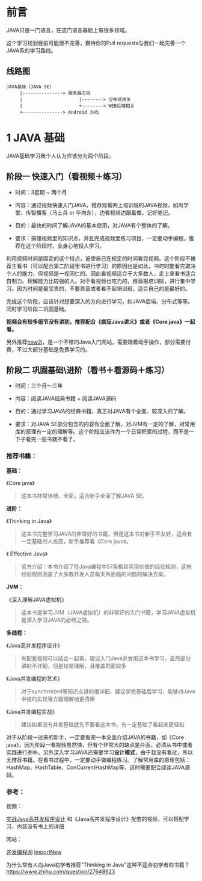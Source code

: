 # 前言

JAVA只是一门语言，在这门语言基础上有很多领域。

这个学习规划目前可能很不完善，期待你的Pull requests与我们一起完善一个JAVA系的学习路线。

## 线路图


```
JAVA基础（JAVA SE）
     |---------------> 服务器方向
     |                     |--------> 分布式相关
     |                     +--------> WEB后端相关
     +---------------> Android 方向
```

# 1 JAVA 基础

JAVA基础学习我个人认为应该分为两个阶段。

## 阶段一 快速入门（看视频＋练习）

- 时间：3星期 ~ 两个月

- 内容：通过视频快速入门JAVA，推荐观看网上培训班的JAVA视频，如尚学堂、传智播客（马士兵 or 毕向东），边看视频边跟着做，记好笔记。

- 目的：最快的时间了解JAVA的基本使用，对JAVA有个整体的了解。

- 要求：搞懂视频里的知识点，并且完成视频里练习项目，一定要动手编程。推荐在这个阶段时，全身心地投入学习。

利用视频时间是固定的这个特点，迫使自己在规定的时间看完视频。这个阶段不推荐主看书（可以配合第二阶段里书进行学习）的原因也是如此，书何时能看完取决个人的能力，但视频是一视同仁的。因此看视频适合于大多数人，走上来看书适合自制力、理解能力比较强的人。对于看视频也吃力的，推荐报培训班，进行集中学习。因为时间是最宝贵的，不要吝啬或者看不起培训班，适合自己的是最好的。

完成这个阶段，应该针对想要深入的方向进行学习，如JAVA后端、分布式等等。同时学习阶段二巩固基础。

**视频会有较多细节没有讲到，推荐配合《疯狂Java讲义》或者《Core java》一起看。**

另外推荐[how2j](http://how2j.cn/)，是一个不错的Java入门网站，需要跟着动手操作，部分需要付费，不过大部分基础是免费学习的。

## 阶段二 巩固基础\进阶（看书＋看源码＋练习）

- 时间：三个月～三年

- 内容：阅读JAVA经典书籍 + 阅读JAVA源码

- 目的：通过学习JAVA的经典书籍，真正对JAVA有个全面、较深入的了解。

- 要求：对JAVA SE部分包含的内容有全面了解，对JVM有一定的了解，对常用库的原理有一定的理解等。这个阶段应该作为一个日常积累的过程，而不是一下子看完一些书就不看了。

### 推荐书籍：

**基础：**

《Core java》

> 这本书非常详细、全面，适合新手全面了解JAVA SE。

**进阶：**

《Thinking in Java》

> 这本书完整学习JAVA的非常好的书籍，但是这本书对新手不友好，适合有一定基础的人拔高，新手推荐看《Core java》。

《 Effective Java》

> 官方介绍：本书介绍了在Java编程中57条极具实用价值的经验规则，这些经验规则涵盖了大多数开发人员每天所面临的问题的解决方案。

**JVM：**

《深入理解JAVA虚拟机》

> 这本书是学习JVM（JAVA虚拟机）的非常好的入门书籍，学习JAVA虚拟机是深入学习JAVA的必经之路。

**多线程：**

《Java高并发程序设计》

> 有配套视频可以结合一起看，建议入门Java并发用这本书学习，虽然部分讲的不详细，但是较易理解，且覆盖的面较多

《Java并发编程的艺术》

> 对于synchrnized等知识点讲的很详细，建议学完基础后学习，能够对Java中锁的实现等方面理解地更清晰

《Java并发编程实战》

> 建议如果没有并发基础就先不要看这本书，有一定基础了看起来更轻松

对于从阶段一过来的新手，一定要看完一本全面介绍JAVA的书籍，如《Core java》，因为阶段一看视频虽然快、但有个非常大的缺点是片面，必须从书中或者实践进行弥补。另外深入学习JAVA还需要学习**设计模式**，由于我没有看过，所以无推荐书籍。在看书过程中，一定要动手做编程练习。了解常用库的原理包括：HashMap、HashTable、ConCurrentHashMap等，这时需要配合阅读JAVA源码。

### 参考：

视频：

[实战Java高并发程序设计](http://pan.baidu.com/s/1b9NMgQ)
和《Java高并发程序设计》配套的视频，可以搭配学习，内容没有书上的详细

网站：

[并发编程网](http://ifeve.com/)
[ImportNew](http://www.importnew.com/)

为什么常有人向Java初学者推荐“Thinking in Java"这种不适合初学者的书籍？
https://www.zhihu.com/question/27648923
